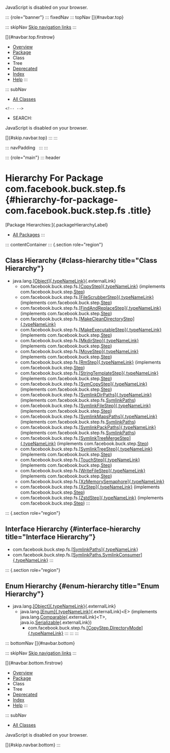 <div>

JavaScript is disabled on your browser.

</div>

::: {role="banner"}
::: fixedNav
::: topNav
[]{#navbar.top}

::: skipNav
[Skip navigation links](#skip.navbar.top "Skip navigation links")
:::

[]{#navbar.top.firstrow}

-   [Overview](../../../../../index.html)
-   [Package](package-summary.html)
-   Class
-   Tree
-   [Deprecated](../../../../../deprecated-list.html)
-   [Index](../../../../../index-all.html)
-   [Help](../../../../../help-doc.html)
:::

::: subNav
-   [All Classes](../../../../../allclasses.html)

```{=html}
<!-- -->
```
-   SEARCH:

<div>

<div>

JavaScript is disabled on your browser.

</div>

</div>

[]{#skip.navbar.top}
:::
:::

::: navPadding
 
:::
:::

::: {role="main"}
::: header
# Hierarchy For Package com.facebook.buck.step.fs {#hierarchy-for-package-com.facebook.buck.step.fs .title}

[Package Hierarchies:]{.packageHierarchyLabel}

-   [All Packages](../../../../../overview-tree.html)
:::

::: contentContainer
::: {.section role="region"}
## Class Hierarchy {#class-hierarchy title="Class Hierarchy"}

-   java.lang.[[Object]{.typeNameLink}](http://docs.oracle.com/javase/7/docs/api/java/lang/Object.html?is-external=true "class or interface in java.lang"){.externalLink}
    -   com.facebook.buck.step.fs.[[CopyStep]{.typeNameLink}](CopyStep.html "class in com.facebook.buck.step.fs")
        (implements
        com.facebook.buck.step.[Step](../Step.html "interface in com.facebook.buck.step"))
    -   com.facebook.buck.step.fs.[[FileScrubberStep]{.typeNameLink}](FileScrubberStep.html "class in com.facebook.buck.step.fs")
        (implements
        com.facebook.buck.step.[Step](../Step.html "interface in com.facebook.buck.step"))
    -   com.facebook.buck.step.fs.[[FindAndReplaceStep]{.typeNameLink}](FindAndReplaceStep.html "class in com.facebook.buck.step.fs")
        (implements
        com.facebook.buck.step.[Step](../Step.html "interface in com.facebook.buck.step"))
    -   com.facebook.buck.step.fs.[[MakeCleanDirectoryStep]{.typeNameLink}](MakeCleanDirectoryStep.html "class in com.facebook.buck.step.fs")
    -   com.facebook.buck.step.fs.[[MakeExecutableStep]{.typeNameLink}](MakeExecutableStep.html "class in com.facebook.buck.step.fs")
        (implements
        com.facebook.buck.step.[Step](../Step.html "interface in com.facebook.buck.step"))
    -   com.facebook.buck.step.fs.[[MkdirStep]{.typeNameLink}](MkdirStep.html "class in com.facebook.buck.step.fs")
        (implements
        com.facebook.buck.step.[Step](../Step.html "interface in com.facebook.buck.step"))
    -   com.facebook.buck.step.fs.[[MoveStep]{.typeNameLink}](MoveStep.html "class in com.facebook.buck.step.fs")
        (implements
        com.facebook.buck.step.[Step](../Step.html "interface in com.facebook.buck.step"))
    -   com.facebook.buck.step.fs.[[RmStep]{.typeNameLink}](RmStep.html "class in com.facebook.buck.step.fs")
        (implements
        com.facebook.buck.step.[Step](../Step.html "interface in com.facebook.buck.step"))
    -   com.facebook.buck.step.fs.[[StringTemplateStep]{.typeNameLink}](StringTemplateStep.html "class in com.facebook.buck.step.fs")
        (implements
        com.facebook.buck.step.[Step](../Step.html "interface in com.facebook.buck.step"))
    -   com.facebook.buck.step.fs.[[SymCopyStep]{.typeNameLink}](SymCopyStep.html "class in com.facebook.buck.step.fs")
        (implements
        com.facebook.buck.step.[Step](../Step.html "interface in com.facebook.buck.step"))
    -   com.facebook.buck.step.fs.[[SymlinkDirPaths]{.typeNameLink}](SymlinkDirPaths.html "class in com.facebook.buck.step.fs")
        (implements
        com.facebook.buck.step.fs.[SymlinkPaths](SymlinkPaths.html "interface in com.facebook.buck.step.fs"))
    -   com.facebook.buck.step.fs.[[SymlinkFileStep]{.typeNameLink}](SymlinkFileStep.html "class in com.facebook.buck.step.fs")
        (implements
        com.facebook.buck.step.[Step](../Step.html "interface in com.facebook.buck.step"))
    -   com.facebook.buck.step.fs.[[SymlinkMapsPaths]{.typeNameLink}](SymlinkMapsPaths.html "class in com.facebook.buck.step.fs")
        (implements
        com.facebook.buck.step.fs.[SymlinkPaths](SymlinkPaths.html "interface in com.facebook.buck.step.fs"))
    -   com.facebook.buck.step.fs.[[SymlinkPackPaths]{.typeNameLink}](SymlinkPackPaths.html "class in com.facebook.buck.step.fs")
        (implements
        com.facebook.buck.step.fs.[SymlinkPaths](SymlinkPaths.html "interface in com.facebook.buck.step.fs"))
    -   com.facebook.buck.step.fs.[[SymlinkTreeMergeStep]{.typeNameLink}](SymlinkTreeMergeStep.html "class in com.facebook.buck.step.fs")
        (implements
        com.facebook.buck.step.[Step](../Step.html "interface in com.facebook.buck.step"))
    -   com.facebook.buck.step.fs.[[SymlinkTreeStep]{.typeNameLink}](SymlinkTreeStep.html "class in com.facebook.buck.step.fs")
        (implements
        com.facebook.buck.step.[Step](../Step.html "interface in com.facebook.buck.step"))
    -   com.facebook.buck.step.fs.[[TouchStep]{.typeNameLink}](TouchStep.html "class in com.facebook.buck.step.fs")
        (implements
        com.facebook.buck.step.[Step](../Step.html "interface in com.facebook.buck.step"))
    -   com.facebook.buck.step.fs.[[WriteFileStep]{.typeNameLink}](WriteFileStep.html "class in com.facebook.buck.step.fs")
        (implements
        com.facebook.buck.step.[Step](../Step.html "interface in com.facebook.buck.step"))
    -   com.facebook.buck.step.fs.[[XzMemorySemaphore]{.typeNameLink}](XzMemorySemaphore.html "class in com.facebook.buck.step.fs")
    -   com.facebook.buck.step.fs.[[XzStep]{.typeNameLink}](XzStep.html "class in com.facebook.buck.step.fs")
        (implements
        com.facebook.buck.step.[Step](../Step.html "interface in com.facebook.buck.step"))
    -   com.facebook.buck.step.fs.[[ZstdStep]{.typeNameLink}](ZstdStep.html "class in com.facebook.buck.step.fs")
        (implements
        com.facebook.buck.step.[Step](../Step.html "interface in com.facebook.buck.step"))
:::

::: {.section role="region"}
## Interface Hierarchy {#interface-hierarchy title="Interface Hierarchy"}

-   com.facebook.buck.step.fs.[[SymlinkPaths]{.typeNameLink}](SymlinkPaths.html "interface in com.facebook.buck.step.fs")
-   com.facebook.buck.step.fs.[[SymlinkPaths.SymlinkConsumer]{.typeNameLink}](SymlinkPaths.SymlinkConsumer.html "interface in com.facebook.buck.step.fs")
:::

::: {.section role="region"}
## Enum Hierarchy {#enum-hierarchy title="Enum Hierarchy"}

-   java.lang.[[Object]{.typeNameLink}](http://docs.oracle.com/javase/7/docs/api/java/lang/Object.html?is-external=true "class or interface in java.lang"){.externalLink}
    -   java.lang.[[Enum]{.typeNameLink}](http://docs.oracle.com/javase/7/docs/api/java/lang/Enum.html?is-external=true "class or interface in java.lang"){.externalLink}\<E\>
        (implements
        java.lang.[Comparable](http://docs.oracle.com/javase/7/docs/api/java/lang/Comparable.html?is-external=true "class or interface in java.lang"){.externalLink}\<T\>,
        java.io.[Serializable](http://docs.oracle.com/javase/7/docs/api/java/io/Serializable.html?is-external=true "class or interface in java.io"){.externalLink})
        -   com.facebook.buck.step.fs.[[CopyStep.DirectoryMode]{.typeNameLink}](CopyStep.DirectoryMode.html "enum in com.facebook.buck.step.fs")
:::
:::
:::

::: bottomNav
[]{#navbar.bottom}

::: skipNav
[Skip navigation links](#skip.navbar.bottom "Skip navigation links")
:::

[]{#navbar.bottom.firstrow}

-   [Overview](../../../../../index.html)
-   [Package](package-summary.html)
-   Class
-   Tree
-   [Deprecated](../../../../../deprecated-list.html)
-   [Index](../../../../../index-all.html)
-   [Help](../../../../../help-doc.html)
:::

::: subNav
-   [All Classes](../../../../../allclasses.html)

<div>

<div>

JavaScript is disabled on your browser.

</div>

</div>

[]{#skip.navbar.bottom}
:::
